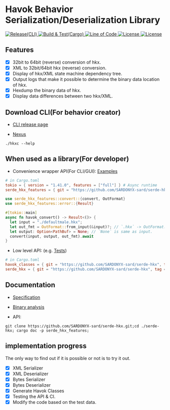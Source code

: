 # Havok Behavior Serialization/Deserialization Library

<div>
    <a href="https://github.com/SARDONYX-sard/serde-hkx/actions/workflows/release-cli.yaml">
        <img src="https://github.com/SARDONYX-sard/serde-hkx/actions/workflows/release-cli.yaml/badge.svg" alt="Release(CLI)">
    </a>
    <a href="https://github.com/SARDONYX-sard/serde-hkx/actions/workflows/build-and-test.yaml">
        <img src="https://github.com/SARDONYX-sard/serde-hkx/actions/workflows/build-and-test.yaml/badge.svg" alt="Build & Test(Cargo)">
    </a>
    <a href="https://github.com/SARDONYX-sard/serde-hkx">
        <img src="https://tokei.rs/b1/github/SARDONYX-sard/serde-hkx?category=lines" alt="Line of Code">
    </a>
    <a href="https://opensource.org/licenses/MIT">
        <img src="https://img.shields.io/badge/License-MIT-yellow.svg" alt="License">
    </a>
    <a href="https://opensource.org/licenses/Apache-2.0">
        <img src="https://img.shields.io/badge/License-Apache_2.0-blue.svg" alt="License">
    </a>
</div>

## Features

- [x] 32bit to 64bit (reverse) conversion of hkx.
- [x] XML to 32bit/64bit hkx (reverse) conversion.
- [x] Display of hkx/XML state machine dependency tree.
- [x] Output logs that make it possible to determine the binary data location of
      hkx.
- [x] Hexdump the binary data of hkx.
- [x] Display data differences between two hkx/XML.

## Download CLI(For behavior creator)

- [CLI release page](https://github.com/SARDONYX-sard/serde-hkx/releases)

- [Nexus](https://www.nexusmods.com/skyrimspecialedition/mods/126214/?tab=files)

```shell
./hkxc --help
```

## When used as a library(For developer)

- Convenience wrapper API(For CLI/GUI): [Examples](./crates/cli/src/args/mod.rs)

```toml
# in Cargo.toml
tokio = { version = "1.41.0", features = ["full"] } # Async runtime
serde_hkx_features = { git = "https://github.com/SARDONYX-sard/serde-hkx", tag = "0.5.0" }
```

```rust
use serde_hkx_features::convert::{convert, OutFormat}
use serde_hkx_features::error::{Result}

#[tokio::main]
async fn havok_convert() -> Result<()> {
  let input = "./defaultmale.hkx";
  let out_fmt = OutFormat::from_input(&input)?; // `.hkx` -> OutFormat::Xml, `.xml` -> OutFormat::Amd64
  let output: Option<PathBuf> = None; // `None` is same as input.
  convert(input, output, out_fmt).await
}
```

- Low level API: (e.g. [Tests](./serde_hkx/src/tests/verify.rs))

```toml
# in Cargo.toml
havok_classes = { git = "https://github.com/SARDONYX-sard/serde-hkx", tag = "0.5.0" }
serde_hkx = { git = "https://github.com/SARDONYX-sard/serde-hkx", tag = "0.5.0" }
```

## Documentation

- [Specification](./docs/specification/hkx_binary_format.md)
- [Binary analysis](./docs/handson_hex_dump/defaultmale/readme.md)

- API:

```shell
git clone https://github.com/SARDONYX-sard/serde-hkx.git;cd ./serde-hkx; cargo doc -p serde_hkx_features;
```

## implementation progress

The only way to find out if it is possible or not is to try it out.

- [x] XML Serializer
- [x] XML Deserializer
- [x] Bytes Serializer
- [x] Bytes Deserializer
- [x] Generate Havok Classes
- [x] Testing the API & CI.
- [x] Modify the code based on the test data.
